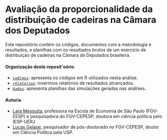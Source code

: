 # Avaliação da proporcionalidade da distribuição de cadeiras na Câmara dos Deputados

Este repositório contém os códigos, documentos com a metodologia e resultados, e planilhas com os resultados brutos de um exercício de distribuição de cadeiras na Câmara de Deputados brasileira.

#### Organização deste reposit'oório

- [`codigos`](/codigos/): apresenta os códigos em R utilizados nesta análise.
- [`relatorios`](/relatorios/): inserimos relatórios de resultados alcançados.  
- [`dados`](/dados/): apresenta planilhas das simulações geradas nas análises.  

#### Autoria

-   [Lara Mesquita](https://eesp.fgv.br/integrante/lara-mesquita), professora na Escola de Economia de São Paulo (FGV-EESP) e pesquisadora do FGV-CEPESP, doutora em ciência política pelo IESP-UERJ
-   [Lucas Gelape](https://lgelape.github.io/), pesquisador de pós-doutorado no FGV-CEPESP, doutor em Ciência Política pela USP.
